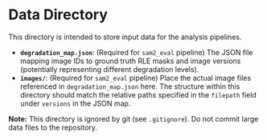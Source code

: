 # Data Directory

This directory is intended to store input data for the analysis pipelines.

- **`degradation_map.json`**: (Required for `sam2_eval` pipeline) The JSON file mapping image IDs to ground truth RLE masks and image versions (potentially representing different degradation levels).
- **`images/`**: (Required for `sam2_eval` pipeline) Place the actual image files referenced in `degradation_map.json` here. The structure within this directory should match the relative paths specified in the `filepath` field under `versions` in the JSON map.

**Note:** This directory is ignored by git (see `.gitignore`). Do not commit large data files to the repository.
